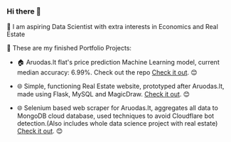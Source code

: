 ### Hi there 👋

🥝 I am aspiring Data Scientist with extra interests in Economics and Real Estate

💼 These are my finished Portfolio Projects:

- 🏠 Aruodas.lt flat's price prediction Machine Learning model, current median accuracy: 6.99%. 
Check out the repo [Check it out](https://nbviewer.org/github/Kiwisuki/Real-Estate-Scraper/blob/main/Aruodas.ipynb). 😊

- 🌐 Simple, functioning Real Estate website, prototyped after Aruodas.lt, made using Flask, MySQL and MagicDraw. [Check it out](https://github.com/Kiwisuki/Basic-Real-Estate-Website-Flask). 😊
- 🌐 Selenium based web scraper for Aruodas.lt, aggregates all data to MongoDB cloud database, used techniques to avoid Cloudflare bot detection.(Also includes whole data science project with real estate) [Check it out](https://github.com/Kiwisuki/Real-Estate-Scraper). 😊
